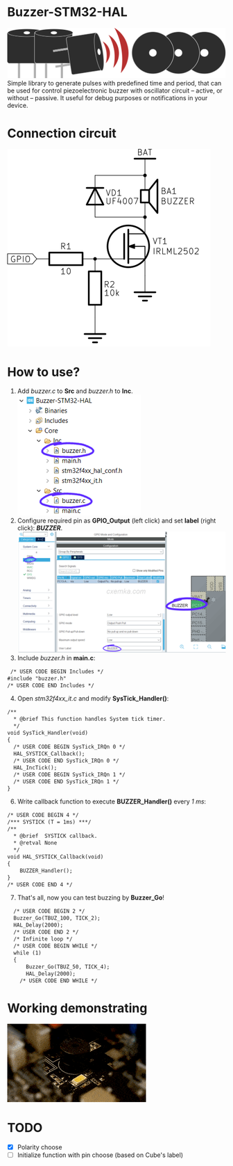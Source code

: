 # Buzzer-STM32-HAL
![Config pin as input and set gpio label](/Images/buzzer_library.svg)
Simple library to generate pulses with predefined  time and period, that can be used for control piezoelectronic buzzer with oscillator circuit – active, or without – passive. It useful for debug purposes or notifications in your device.
# Connection circuit
![Config pin as input and set gpio label](/Images/buzzer_connection_circuit.svg)
# How to use?
 1. Add *buzzer.c* to **Src** and *buzzer.h* to **Inc**.
  ![Add library files](/Images/lib_add.png)
 2. Configure required pin as **GPIO_Output** (left click) and set **label** (right click): ***BUZZER***. 
 ![Pin config](/Images/pin_buzzer.png)
 3. Include *buzzer.h* in **main.c**:
```
 /* USER CODE BEGIN Includes */
#include "buzzer.h"
/* USER CODE END Includes */
```
 4. Open *stm32f4xx_it.c* and modify **SysTick_Handler()**:
```
/**
  * @brief This function handles System tick timer.
  */
void SysTick_Handler(void)
{
  /* USER CODE BEGIN SysTick_IRQn 0 */
  HAL_SYSTICK_Callback();
  /* USER CODE END SysTick_IRQn 0 */
  HAL_IncTick();
  /* USER CODE BEGIN SysTick_IRQn 1 */
  /* USER CODE END SysTick_IRQn 1 */
}
  ```
   6. Write callback function to execute **BUZZER_Handler()** every *1 ms*:
```
/* USER CODE BEGIN 4 */
/*** SYSTICK (T = 1ms) ***/
/**
  * @brief  SYSTICK callback.
  * @retval None
  */
void HAL_SYSTICK_Callback(void)
{
	BUZZER_Handler();
}
/* USER CODE END 4 */
```
   7.  That's all, now you can test buzzing by **Buzzer_Go**!
```
  /* USER CODE BEGIN 2 */
  Buzzer_Go(TBUZ_100, TICK_2);
  HAL_Delay(2000);
  /* USER CODE END 2 */
  /* Infinite loop */
  /* USER CODE BEGIN WHILE */
  while (1)
  {
	  Buzzer_Go(TBUZ_50, TICK_4);
	  HAL_Delay(2000);
    /* USER CODE END WHILE */
```
# Working demonstrating
![Config pin as input and set gpio label](/Images/buzzer_blink.gif)

# TODO
 - [x]  Polarity choose
 - [ ] Initialize function with pin choose (based on Cube's label)